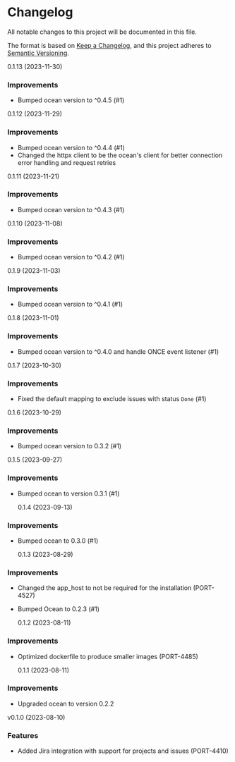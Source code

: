 # Changelog

All notable changes to this project will be documented in this file.

The format is based on [Keep a Changelog](https://keepachangelog.com/en/1.0.0/),
and this project adheres to [Semantic Versioning](https://semver.org/spec/v2.0.0.html).

<!-- towncrier release notes start -->

0.1.13 (2023-11-30)

### Improvements

- Bumped ocean version to ^0.4.5 (#1)


0.1.12 (2023-11-29)

### Improvements

- Bumped ocean version to ^0.4.4 (#1)
- Changed the httpx client to be the ocean's client for better connection error handling and request retries


0.1.11 (2023-11-21)

### Improvements

- Bumped ocean version to ^0.4.3 (#1)


0.1.10 (2023-11-08)

### Improvements

- Bumped ocean version to ^0.4.2 (#1)


0.1.9 (2023-11-03)

### Improvements

- Bumped ocean version to ^0.4.1 (#1)


0.1.8 (2023-11-01)

### Improvements

- Bumped ocean version to ^0.4.0 and handle ONCE event listener (#1)


0.1.7 (2023-10-30)

### Improvements

- Fixed the default mapping to exclude issues with status `Done` (#1)


0.1.6 (2023-10-29)

### Improvements

- Bumped ocean version to 0.3.2 (#1)


0.1.5 (2023-09-27)

### Improvements

- Bumped ocean to version 0.3.1 (#1)

  0.1.4 (2023-09-13)

### Improvements

- Bumped ocean to 0.3.0 (#1)

  0.1.3 (2023-08-29)

### Improvements

- Changed the app_host to not be required for the installation (PORT-4527)
- Bumped Ocean to 0.2.3 (#1)

  0.1.2 (2023-08-11)

### Improvements

- Optimized dockerfile to produce smaller images (PORT-4485)

  0.1.1 (2023-08-11)

### Improvements

- Upgraded ocean to version 0.2.2

v0.1.0 (2023-08-10)

### Features

- Added Jira integration with support for projects and issues (PORT-4410)
